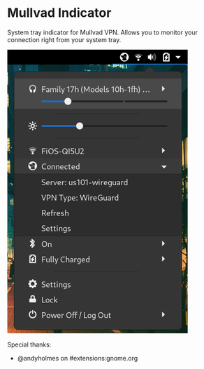 # Mullvad Indicator

System tray indicator for Mullvad VPN. Allows you to monitor your connection right from your system tray.

![Screenshot](https://raw.githubusercontent.com/Pobega/gnome-shell-extension-mullvad-indicator/master/screenshot.png)

Special thanks:
 * @andyholmes on #extensions:gnome.org
